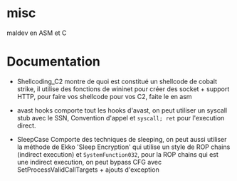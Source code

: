 # misc
maldev en ASM et C


# Documentation


- Shellcoding_C2 montre de quoi est constitué un shellcode de cobalt strike, il utilise des fonctions de wininet pour créer des socket + support HTTP, pour faire vos shellcode pour vos C2, faite le en asm

- avast hooks comporte tout les hooks d'avast, on peut utiliser un syscall stub avec le SSN, Convention d'appel et `syscall; ret` pour l'execution direct.

- SleepCase Comporte des techniques de sleeping, on peut aussi utiliser la méthode de Ekko 'Sleep Encryption' qui utilise un style de ROP chains (indirect execution) et `SystemFunction032`, pour la ROP chains qui est une indirect execution, on peut bypass CFG avec SetProcessValidCallTargets + ajouts d'exception
